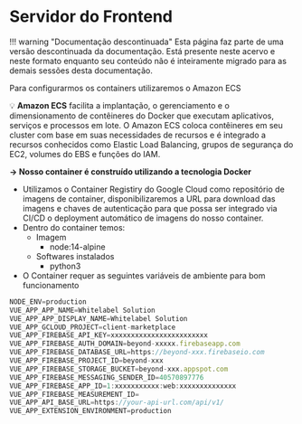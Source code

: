 # Servidor do Frontend

!!! warning "Documentação descontinuada"
    Esta página faz parte de uma versão descontinuada da documentação. Está presente neste acervo e neste formato enquanto seu conteúdo não é inteiramente migrado para as demais sessões desta documentação.





Para configurarmos os containers utilizaremos o Amazon ECS


💡 **Amazon ECS** facilita a implantação, o gerenciamento e o dimensionamento de contêineres do Docker que executam aplicativos, serviços e processos em lote. O Amazon ECS coloca contêineres em seu cluster com base em suas necessidades de recursos e é integrado a recursos conhecidos como Elastic Load Balancing, grupos de segurança do EC2, volumes do EBS e funções do IAM.



**→ Nosso container é construído utilizando a tecnologia Docker**

- Utilizamos o Container Registiry do Google Cloud como repositório de imagens de container, disponibilizaremos a URL para download das imagens e chaves de autenticação para que possa ser integrado via CI/CD o deployment automático de imagens do nosso container.
- Dentro do container temos:
    - Imagem
        - node:14-alpine
    - Softwares instalados
        - python3
- O Container requer as seguintes variáveis de ambiente para bom funcionamento

```jsx
NODE_ENV=production
VUE_APP_APP_NAME=Whitelabel Solution
VUE_APP_APP_DISPLAY_NAME=Whitelabel Solution
VUE_APP_GCLOUD_PROJECT=client-marketplace
VUE_APP_FIREBASE_API_KEY=xxxxxxxxxxxxxxxxxxxxxxxx
VUE_APP_FIREBASE_AUTH_DOMAIN=beyond-xxxxx.firebaseapp.com
VUE_APP_FIREBASE_DATABASE_URL=https://beyond-xxx.firebaseio.com
VUE_APP_FIREBASE_PROJECT_ID=beyond-xxx
VUE_APP_FIREBASE_STORAGE_BUCKET=beyond-xxx.appspot.com
VUE_APP_FIREBASE_MESSAGING_SENDER_ID=40570897776
VUE_APP_FIREBASE_APP_ID=1:xxxxxxxxxxx:web:xxxxxxxxxxxxxx
VUE_APP_FIREBASE_MEASUREMENT_ID=
VUE_APP_API_BASE_URL=https://your-api-url.com/api/v1/
VUE_APP_EXTENSION_ENVIRONMENT=production
```
